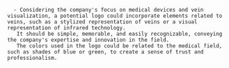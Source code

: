       - Considering the company's focus on medical devices and vein visualization, a potential logo could incorporate elements related to veins, such as a stylized representation of veins or a visual representation of infrared technology.
       It should be simple, memorable, and easily recognizable, conveying the company's expertise and innovation in the field.
       The colors used in the logo could be related to the medical field, such as shades of blue or green, to create a sense of trust and professionalism.


